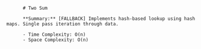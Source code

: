 
          # Two Sum

          **Summary:** [FALLBACK] Implements hash-based lookup using hash maps. Single pass iteration through data.

          - Time Complexity: O(n)
          - Space Complexity: O(n)
          